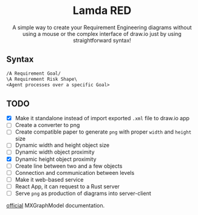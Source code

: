 <div align="center">
    <h1>Lamda RED</h1>
    <p>A simple way to create your Requirement Engineering diagrams without
    using a mouse or the complex interface of draw.io just by using
    straightforward syntax!</p>
</div>

## Syntax

```txt
/A Requirement Goal/
\A Requirement Risk Shape\
<Agent processes over a specific Goal>
```

## TODO

+ [x] Make it standalone instead of import exported `.xml` file to draw.io app
+ [ ] Create a converter to png
+ [ ] Create compatible paper to generate `png` with proper `width` and `height`
size
+ [ ] Dynamic width and height object size
+ [ ] Dynamic width object proximity
+ [x] Dynamic height object proximity
+ [ ] Create line between two and a few objects
+ [ ] Connection and communication between levels
+ [ ] Make it web-based service
+ [ ] React App, it can request to a Rust server
+ [ ] Serve `png` as production of diagrams into server-client

[official](https://jgraph.github.io/mxgraph/docs/js-api/files/model/mxGraphModel-js.html)
MXGraphModel documentation.